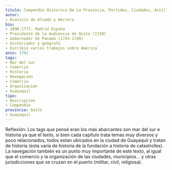 ```yaml
---
titulo: Compendio Historico De La Provincia, Partidos, Ciudades, Astilleros, Rios, Y Puerto De Guayaguil En Las Costas De La Mar Del Sur
autor: 
- Dionisio de Alsedo y Herrera
bio:
- 1690-1777, Madrid España 
- Presidente de la Audiencia de Quito (1728) 
- Gobernador de Panamá (1743-1749)
- Historiador y geógrafo
- Escribió varios trabajos sobre América
anio: 1741
tags:
- Mar del sur
- Comercio
- Historia
- Navegación
- Comercio
- Organización 
- Guayaquil 
tipo:
- Descripción
- Compendio
provincia: Quito
- Guayaquil 
---
```


Reflexión:
Los tags que pensé eran los más abarcantes son mar del sur e historia ya que el texto, 
si bien cada capítulo trata temas muy diversos y poco relacionados, todos estan ubicados en
la ciudad de Guayaquil y tratan de historia (esta varía de historia de la fundación a historia de catastrofes). 
La navegación también es un punto muy importante de este texto, al igual que el comercio y la organización de las ciudades, municipios... 
y otras jurisdicciones que se cruzan en el puerto (militar, civil, religiosa).  

